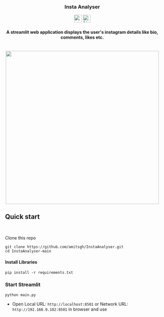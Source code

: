 <h3 align="center">Insta Analyser</h3>
<p align="center">
    <img src="https://img.shields.io/badge/Author-amitsgh-brightgreen.svg?style=flat" height="25">
    <img src="https://img.shields.io/badge/License-MIT-yellow.svg?style=flat" alt="License" height="25">
</p>
<h4 align="center"> A streamlit web application displays the user's instagram details like bio, comments, likes etc. </h4>
<p align="center">
    <br />
    <img width="500" height="auto" src="assets/video.gif">
    <br />
</p>


## Quick start
<br>

Clone this repo

```
git clone https://github.com/amitsgh/InstaAnalyser.git
cd InstaAnalyser-main
```

#### Install Libraries

```
pip install -r requirements.txt
```

### Start Streamlit

```
python main.py
```

- Open Local URL: `http://localhost:8501` or Network URL: `http://192.168.0.102:8501` in browser and use
